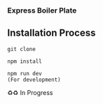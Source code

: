 ### Express Boiler Plate

## Installation Process

```
git clone
```

```
npm install
```

```
npm run dev
(For development)
```

♻️♻️ In Progress
